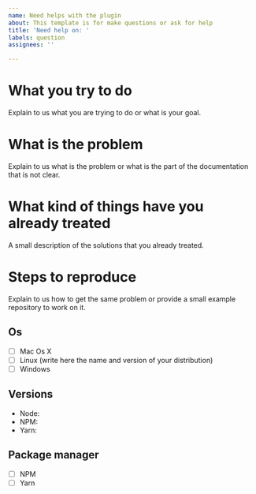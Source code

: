 ```yaml
---
name: Need helps with the plugin
about: This template is for make questions or ask for help
title: 'Need help on: '
labels: question
assignees: ''

---
```


# What you try to do

Explain to us what you are trying to do or what is your goal.

# What is the problem

Explain to us what is the problem or what is the part of the documentation that is not clear.

# What kind of things have you already treated

A small description of the solutions that you already treated.

# Steps to reproduce

Explain to us how to get the same problem or provide a small example repository to work on it.

## Os

- [ ] Mac Os X
- [ ] Linux (write here the name and version of your distribution)
- [ ] Windows

## Versions

- Node: 
- NPM: 
- Yarn: 

## Package manager

- [ ] NPM
- [ ] Yarn
